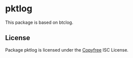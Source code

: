 pktlog
======

This package is based on btclog.

## License

Package pktlog is licensed under the [Copyfree](http://Copyfree.org) ISC
License.
